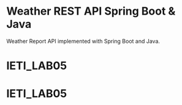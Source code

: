 # Weather REST API Spring Boot & Java

Weather Report API implemented with Spring Boot and Java.
# IETI_LAB05
# IETI_LAB05
